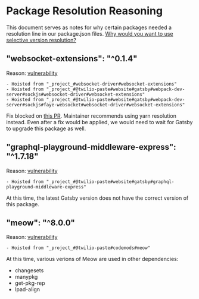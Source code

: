 # Package Resolution Reasoning

This document serves as notes for why certain packages needed a resolution line in our package.json files.
[Why would you want to use selective version resolution?](https://classic.yarnpkg.com/en/docs/selective-version-resolutions/#toc-why-would-you-want-to-do-this)

## "websocket-extensions": "^0.1.4"

Reason: [vulnerability](https://github.com/twilio-labs/paste/pull/483)

```
- Hoisted from "_project_#websocket-driver#websocket-extensions"
- Hoisted from "_project_#@twilio-paste#website#gatsby#webpack-dev-server#sockjs#websocket-driver#websocket-extensions"
- Hoisted from "_project_#@twilio-paste#website#gatsby#webpack-dev-server#sockjs#faye-websocket#websocket-driver#websocket-extensions"
```

Fix blocked on [this PR](https://github.com/faye/websocket-driver-node/pull/37). Maintainer recommends using yarn resolution instead. Even after a fix would be applied, we would need to wait for Gatsby to upgrade this package as well.

## "graphql-playground-middleware-express": "^1.7.18"

Reason: [vulnerability](https://github.com/twilio-labs/paste/pull/494)

```
- Hoisted from "_project_#@twilio-paste#website#gatsby#graphql-playground-middleware-express"
```

At this time, the latest Gatsby version does not have the correct version of this package.

## "meow": "^8.0.0"

Reason: [vulnerability](https://github.com/twilio-labs/paste/pull/1511)

```
- Hoisted from "_project_#@twilio-paste#codemods#meow"
```

At this time, various verions of Meow are used in other dependencies:

- changesets
- manypkg
- get-pkg-rep
- lpad-align
